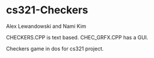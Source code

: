 # cs321-Checkers

Alex Lewandowski and Nami Kim

CHECKERS.CPP is text based.
CHEC_GRFX.CPP has a GUI.

Checkers game in dos for cs321 project. 
